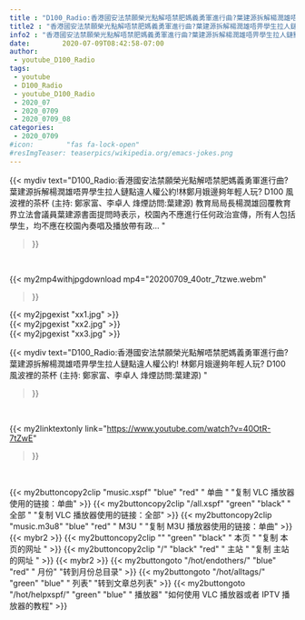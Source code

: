 ```yaml
---
title : "D100_Radio:香港國安法禁願榮光點解唔禁肥媽義勇軍進行曲?葉建源拆解楊潤雄唔畀學生拉人鏈點違人權公約!  林鄭月娥邊夠年輕人玩? D100 風波裡的茶杯 (主持: 鄭家富、李卓人 烽煙訪問:葉建源) "
title2 : "香港國安法禁願榮光點解唔禁肥媽義勇軍進行曲?葉建源拆解楊潤雄唔畀學生拉人鏈點違人權公約!  林鄭月娥邊夠年輕人玩? D100 風波裡的茶杯 (主持: 鄭家富、李卓人 烽煙訪問:葉建源) "
info2 : "香港國安法禁願榮光點解唔禁肥媽義勇軍進行曲?葉建源拆解楊潤雄唔畀學生拉人鏈點違人權公約!林鄭月娥邊夠年輕人玩? D100 風波裡的茶杯 (主持: 鄭家富、李卓人 烽煙訪問:葉建源) 教育局局長楊潤雄回覆教育界立法會議員葉建源書面提問時表示，校園內不應進行任何政治宣傳，所有人包括學生，均不應在校園內奏唱及播放帶有政... "
date:        2020-07-09T08:42:58-07:00
author:
 - youtube_D100_Radio
tags:
 - youtube
 - D100_Radio
 - youtube_D100_Radio
 - 2020_07
 - 2020_0709
 - 2020_0709_08
categories:
 - 2020_0709
#icon:        "fas fa-lock-open"
#resImgTeaser: teaserpics/wikipedia.org/emacs-jokes.png
---
```


{{< mydiv text="D100_Radio:香港國安法禁願榮光點解唔禁肥媽義勇軍進行曲?葉建源拆解楊潤雄唔畀學生拉人鏈點違人權公約!林鄭月娥邊夠年輕人玩? D100 風波裡的茶杯 (主持: 鄭家富、李卓人 烽煙訪問:葉建源) 教育局局長楊潤雄回覆教育界立法會議員葉建源書面提問時表示，校園內不應進行任何政治宣傳，所有人包括學生，均不應在校園內奏唱及播放帶有政... "
>}}
<br>


{{< my2mp4withjpgdownload mp4="20200709_40otr_7tzwe.webm"
>}}

{{< my2jpgexist "xx1.jpg" >}}<br>
{{< my2jpgexist "xx2.jpg" >}}<br>
{{< my2jpgexist "xx3.jpg" >}}<br>



{{< mydiv text="D100_Radio:香港國安法禁願榮光點解唔禁肥媽義勇軍進行曲?葉建源拆解楊潤雄唔畀學生拉人鏈點違人權公約!  林鄭月娥邊夠年輕人玩? D100 風波裡的茶杯 (主持: 鄭家富、李卓人 烽煙訪問:葉建源) "
>}}
<br>

{{< my2linktextonly link="https://www.youtube.com/watch?v=40OtR-7tZwE"
>}}


<br>

{{< my2buttoncopy2clip "music.xspf"        "blue"   "red"    " 单曲 "  "复制 VLC 播放器使用的链接：单曲" >}} {{< my2buttoncopy2clip "/all.xspf"         "green"  "black"  " 全部 "  "复制 VLC 播放器使用的链接：全部" >}} {{< my2buttoncopy2clip "music.m3u8"        "blue"   "red"    " M3U  "    "复制 M3U 播放器使用的链接：单曲" >}} {{< mybr2 >}} {{< my2buttoncopy2clip ""                  "green"  "black"  " 本页 "    "复制 本页的网址 " >}} {{< my2buttoncopy2clip "/"                 "black"  "red"    " 主站 "    "复制 主站的网址 " >}} {{< mybr2 >}} {{< my2buttongoto      "/hot/endothers/"   "blue"   "red"    " 月份"   "转到月份总目录" >}} {{< my2buttongoto      "/hot/alltags/"     "green"  "blue"   " 列表"   "转到文章总列表" >}} {{< my2buttongoto      "/hot/helpxspf/"    "green"  "blue"   " 播放器" "如何使用 VLC 播放器或者 IPTV 播放器的教程" >}} 
